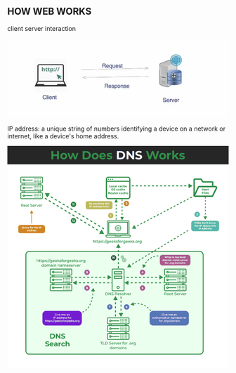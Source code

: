 ## HOW WEB WORKS

client server interaction

![alt text](image.png)

IP address: a unique string of numbers identifying a device on a network or internet, like a device's home address.

![alt text](How-DNS-Works-gif-ezgifcom-optimize-1.gif)

